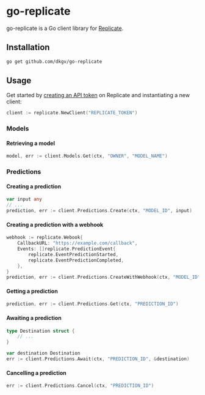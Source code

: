 # go-replicate

go-replicate is a Go client library for [Replicate](https://replicate.com).

## Installation

```bash
go get github.com/dkgv/go-replicate
```

## Usage

Get started by [creating an API token](https://replicate.com/account/api-tokens) on Replicate and instantiating a new client:

```go
client := replicate.NewClient("REPLICATE_TOKEN")
```

### Models

#### Retrieving a model

```go
model, err := client.Models.Get(ctx, "OWNER", "MODEL_NAME")
```

### Predictions

#### Creating a prediction

```go
var input any
// ...
prediction, err := client.Predictions.Create(ctx, "MODEL_ID", input)
```

#### Creating a prediction with a webhook

```go
webhook := replicate.Webook{
    CallbackURL: "https://example.com/callback",
    Events: []replicate.PredictionEvent{
        replicate.EventPredictionStarted,
        replicate.EventPredictionCompleted,
    },
}
prediction, err := client.Predictions.CreateWithWebhook(ctx, "MODEL_ID", input, webhook)
```

#### Getting a prediction

```go
prediction, err := client.Predictions.Get(ctx, "PREDICTION_ID")
```

#### Awaiting a prediction

```go
type Destination struct {
    // ...
}

var destination Destination
err := client.Predictions.Await(ctx, "PREDICTION_ID", &destination)
```

#### Cancelling a prediction

```go
err := client.Predictions.Cancel(ctx, "PREDICTION_ID")
```
